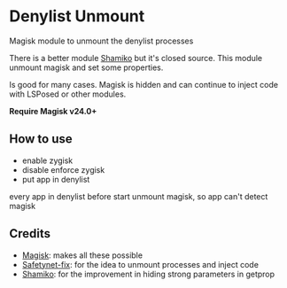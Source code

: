 # Denylist Unmount

Magisk module to unmount the denylist processes

There is a better module [Shamiko](https://github.com/LSPosed/LSPosed.github.io/releases) but it's closed source.
This module unmount magisk and set some properties.

Is good for many cases. Magisk is hidden and can continue to inject code with LSPosed or other modules.

**Require Magisk v24.0+**

## How to use

- enable zygisk
- disable enforce zygisk
- put app in denylist

every app in denylist before start unmount magisk, so app can't detect magisk

## Credits

- [Magisk](https://github.com/topjohnwu/Magisk/): makes all these possible
- [Safetynet-fix](https://github.com/kdrag0n/safetynet-fix): for the idea to unmount processes and inject code
- [Shamiko](https://github.com/LSPosed/LSPosed.github.io/releases): for the improvement in hiding strong parameters in getprop
